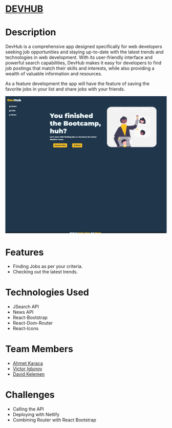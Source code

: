 # [DEVHUB](https://devhub-project.netlify.app/jobSearch)

# Description

DevHub is a comprehensive app designed specifically for web developers seeking job opportunities and staying up-to-date with the latest trends and technologies in web development. With its user-friendly interface and powerful search capabilities, DevHub makes it easy for developers to find job postings that match their skills and interests, while also providing a wealth of valuable information and resources.

As a feature development the app will have the feature of saving the favorite jobs in your list and share jobs with your friends.

![screencshot of my finished project](https://github.com/davidklmn/devhub-project/blob/main/src/components/images/devhub.png)

# Features

- Finding Jobs as per your criteria.
- Checking out the latest trends.

# Technologies Used

- JSearch API
- News API
- React-Bootstrap
- React-Dom-Router
- React-Icons

# Team Members

- [Ahmet Karaca](https://github.com/GAK001)
- [Victor Iglunov](https://github.com/WebArchitect89)
- [David Kelemen](https://github.com/davidklmn)

# Challenges

- Calling the API
- Deploying with Netlify
- Combining Router with React Bootstrap
